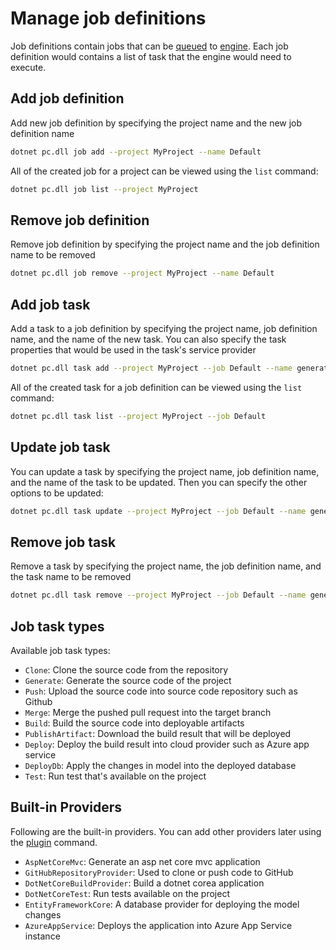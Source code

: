 # Manage job definitions

Job definitions contain jobs that can be [queued](job-queues.md) to [engine](engine-registration.md). Each job definition would contains a list of task that the engine would need to execute.

## Add job definition

Add new job definition by specifying the project name and the new job definition name
```sh
dotnet pc.dll job add --project MyProject --name Default
```

All of the created job for a project can be viewed using the `list` command:
```sh
dotnet pc.dll job list --project MyProject
```

## Remove job definition

Remove job definition by specifying the project name and the job definition name to be removed
```sh
dotnet pc.dll job remove --project MyProject --name Default
```

## Add job task

Add a task to a job definition by specifying the project name, job definition name, and the name of the new task. You can also specify the task properties that would be used in the task's service provider
```sh
dotnet pc.dll task add --project MyProject --job Default --name generate --type Generate --provider AspNetCoreMvc
```

All of the created task for a job definition can be viewed using the `list` command:
```sh
dotnet pc.dll task list --project MyProject --job Default
```

## Update job task

You can update a task by specifying the project name, job definition name, and the name of the task to be updated. Then you can specify the other options to be updated:
```sh
dotnet pc.dll task update --project MyProject --job Default --name generate --rename generator
```

## Remove job task

Remove a task by specifying the project name, the job definition name, and the task name to be removed
```sh
dotnet pc.dll task remove --project MyProject --job Default --name generate
```

## Job task types

Available job task types:
- `Clone`: Clone the source code from the repository
- `Generate`: Generate the source code of the project
- `Push`: Upload the source code into source code repository such as Github
- `Merge`: Merge the pushed pull request into the target branch
- `Build`: Build the source code into deployable artifacts
- `PublishArtifact`: Download the build result that will be deployed
- `Deploy`: Deploy the build result into cloud provider such as Azure app service
- `DeployDb`: Apply the changes in model into the deployed database
- `Test`: Run test that's available on the project

## Built-in Providers
Following are the built-in providers. You can add other providers later using the [plugin](plugins.md) command.
- `AspNetCoreMvc`: Generate an asp net core mvc application
- `GitHubRepositoryProvider`: Used to clone or push code to GitHub
- `DotNetCoreBuildProvider`: Build a dotnet corea application
- `DotNetCoreTest`: Run tests available on the project
- `EntityFrameworkCore`: A database provider for deploying the model changes
- `AzureAppService`: Deploys the application into Azure App Service instance